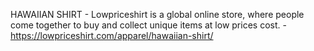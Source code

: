 HAWAIIAN SHIRT - Lowpriceshirt is a global online store, where people come together to buy and collect unique items at low prices cost. - https://lowpriceshirt.com/apparel/hawaiian-shirt/
